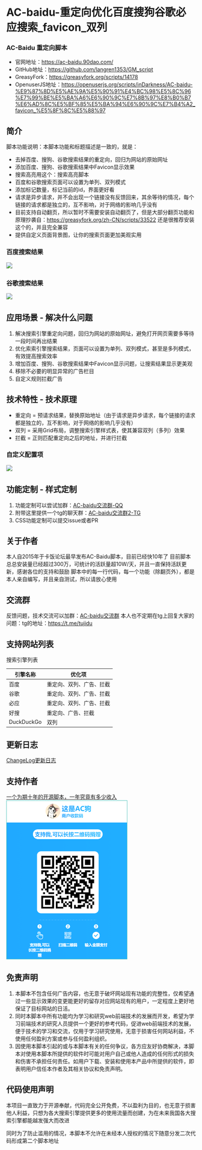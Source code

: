 # AC-baidu-重定向优化百度搜狗谷歌必应搜索_favicon_双列

### AC-Baidu 重定向脚本
- 官网地址：https://ac-baidu.90dao.com/
- GitHub地址：https://github.com/langren1353/GM_script
- GreasyFork：https://greasyfork.org/scripts/14178
- OpenuserJS地址：https://openuserjs.org/scripts/inDarkness/AC-baidu-%E9%87%8D%E5%AE%9A%E5%90%91%E4%BC%98%E5%8C%96%E7%99%BE%E5%BA%A6%E6%90%9C%E7%8B%97%E8%B0%B7%E6%AD%8C%E5%BF%85%E5%BA%94%E6%90%9C%E7%B4%A2_favicon_%E5%8F%8C%E5%88%97


## 简介
脚本功能说明：本脚本功能和标题描述是一致的，就是：

- 去掉百度、搜狗、谷歌搜索结果的重定向，回归为网站的原始网址
- 添加百度、搜狗、谷歌搜索结果中Favicon显示效果
- 搜索高亮用这个：搜索高亮脚本
- 百度和谷歌搜索页面可以设置为单列、双列模式
- 添加标记数量，标记当前的id，界面更好看
- 请求是异步请求，并不会出现一个链接没有反馈回来，其余等待的情况，每个链接的请求都是独立的，互不影响，对于网络的影响几乎没有
- 目前支持自动翻页，所以暂时不需要安装自动翻页了，但是大部分翻页功能和原理抄袭自：https://greasyfork.org/zh-CN/scripts/33522 还是很推荐安装这个的，并且完全兼容
- 提供自定义页面背景图，让你的搜索页面更加美观实用

<p>
    <h3>百度搜索结果</h3>
    <img src="https://img.unlil.com/images/b3288f3bd72e61b4401c7376f19f3263.png"/>
    <h3>谷歌搜索结果</h3>
    <img src="https://img.tujidu.com/images/2020/12/18/5fdc87d5b08f0.png"/>
</p>



## 应用场景 - 解决什么问题
1. 解决搜索引擎重定向问题，回归为网站的原始网址，避免打开网页需要多等待一段时间再出结果
2. 优化索索引擎搜索结果，页面可以设置为单列、双列模式，甚至是多列模式，有效提高搜索效率
3. 增加百度、搜狗、谷歌搜索结果中Favicon显示问题，让搜索结果显示更美观
4. 移除不必要的明显异常的广告栏目
5. 自定义规则拦截广告



## 技术特性 - 技术原理
- 重定向 = 预请求结果，替换原始地址（由于请求是异步请求，每个链接的请求都是独立的，互不影响，对于网络的影响几乎没有）
- 双列 = 采用Grid布局，调整搜索引擎样式表，使其兼容双列（多列）效果
- 拦截 = 正则匹配重定向之后的地址，并进行拦截

<p>
    <h3>自定义配置项</h3>
    <img src="https://img.tujidu.com/images/2020/12/18/5fdc853b32447.png"/>
</p>

## 功能定制 - 样式定制

1. 功能定制可以尝试加群：[AC-baidu交流群-QQ](https://ac.tujidu.com/)
1. 附带这里提供一个tg的聊天群：[AC-baidu交流群2-TG](https://t.me/tujidu)
2. CSS功能定制可以提交issue或者PR


## 关于作者

本人自2015年于卡饭论坛最早发布AC-Baidu脚本，目前已经快10年了
目前脚本总总安装量已经超过300万，可统计的活跃量超10W/天，并且一直保持活跃更新，感谢各位的支持和鼓励
脚本中的每一行代码，每一个功能（除翻页外），都是本人亲自编写，并且亲自测试，所以请放心使用



## 交流群
反馈问题，技术交流可以加群：[AC-baidu交流群](https://ac.tujidu.com/)
本人也不定期在tg上回复大家的问题：tg的地址：https://t.me/tujidu


## 支持网站列表
搜索引擎列表

引擎名称     | 优化项
-------- | -----
百度  | 重定向、双列、广告、拦截
谷歌  | 重定向、双列、广告、拦截
必应  | 重定向、双列、广告、拦截
好搜  | 重定向、广告、拦截
DuckDuckGo  | 双列



## 更新日志
[ChangeLog更新日志](/pages/articles/history.html)



## 支持作者

<p>
  <a href="/pages/articles/support.html">
    一个为期十年的开源脚本，一年究竟有多少收入
  <img src="./img.png" style="border: 1px solid #52c3bc;" width=320 alt="如果我的努力给你带来了便利，请不要吝啬你的赞赏" />
  </a>
</p>

## 免责声明
1. 本脚本不包含任何广告内容，也无意于破坏网站现有功能的完整性，仅希望通过一些显示效果的变更能更好的留存对应网站现有的用户，一定程度上更好地保证了目标网站的日活。
2. 同时本脚本中所有功能均为学习和研究web前端技术的发展而开发，希望为学习前端技术的研究人员提供一个更好的参考代码，促进web前端技术的发展，便于技术的学习和交流，仅用于学习研究使用，无意于损害任何网站利益，不使用任何盈利方案或参与任何盈利组织。
3. 因使用本脚本引起的或与本脚本有关的任何争议，各方应友好协商解决，本脚本对使用本脚本所提供的软件时可能对用户自己或他人造成的任何形式的损失和伤害不承担任何责任。如用户下载、安装和使用本产品中所提供的软件，即表明用户信任本作者及其相关协议和免责声明。

## 代码使用声明
本项目一直致力于开源奉献，代码完全公开免费，不以盈利为目的，也无意于损害他人利益，只想为各大搜索引擎提供更多的使用流量而创建，为在未来我国各大搜索引擎都能越发强大而改进

同时为了防止滥用的情况，本脚本不允许在未经本人授权的情况下随意分发二次代码形成第二个脚本地址
